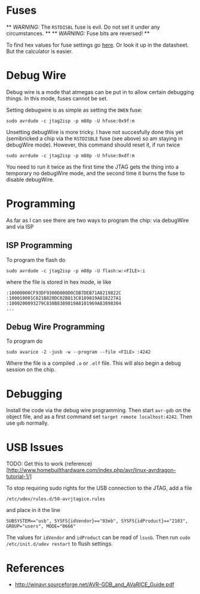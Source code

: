 Fuses
=====

** _WARNING:_ The `RSTDISBL` fuse is evil.  Do not set it under any circumstances. **
** _WARNING:_ Fuse bits are reversed! **

To find hex values for fuse settings go [here](http://www.engbedded.com/fusecalc/).  Or look it up in the datasheet.  But the calculator is easier.

Debug Wire
==========

Debug wire is a mode that atmegas can be put in to allow certain debugging things.  In this mode, fuses cannot be set.

Setting debugwire is as simple as setting the `DWEN` fuse:

    sudo avrdude -c jtag2isp -p m88p -U hfuse:0x9f:m

Unsetting debugWire is more tricky.  I have not succesfully done this yet (semibricked a chip via the `RSTDISBLE` fuse (see above) so am staying in debugWire mode).  However, this command should reset it, if run twice

    sudo avrdude -c jtag2isp -p m88p -U hfuse:0xdf:m

You need to run it twice as the first time the JTAG gets the thing into a temporary no debugWire mode, and the second time it burns the fuse to disable debugWire.

Programming
===========

As far as I can see there are two ways to program the chip: via debugWire and via ISP

ISP Programming
---------------

To program the flash do

    sudo avrdude -c jtag2isp -p m88p -U flash:w:<FILE>:i

where the file is stored in hex mode, ie like

    :10000000CF93DF9300D000D0CDB7DEB71A8219822C
    :100010001C821B820DC02B813C8189819A818227A1
    :1000200093279C838B8389819A8101969A83898304
    ...

Debug Wire Programming
----------------------

To program do

    sudo avarice -2 -jusb -w --program --file <FILE> :4242

Where the file is a compiled `.o` or `.elf` file. This will also begin a debug session on the chip.

Debugging
=========

Install the code via the debug wire programming.  Then start `avr-gdb` on the object file, and as a first command set `target remote localhost:4242`.  Then use `gdb` normally.

USB Issues
==========

TODO: Get this to work (reference)[http://www.homebuilthardware.com/index.php/avr/linux-avrdragon-tutorial-1/]

To stop requiring sudo rights for the USB connection to the JTAG, add a file

    /etc/udev/rules.d/50-avrjtagice.rules

and place in it the line

    SUBSYSTEM=="usb", SYSFS{idVendor}=="03eb", SYSFS{idProduct}=="2103", GROUP="users", MODE="0666"

The values for `idVendor` and `idProduct` can be read of `lsusb`.  Then run `sudo /etc/init.d/udev restart` to flush settings.

References
=========
 * http://winavr.sourceforge.net/AVR-GDB_and_AVaRICE_Guide.pdf
